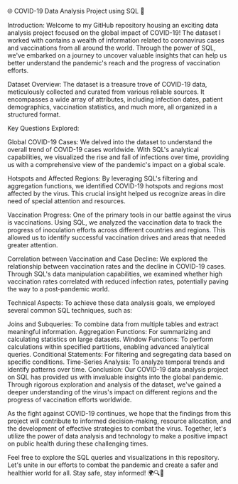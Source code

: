🌐 COVID-19 Data Analysis Project using SQL 🦠

Introduction:
Welcome to my GitHub repository housing an exciting data analysis project focused on the global impact of COVID-19! The dataset I worked with contains a wealth of information related to coronavirus cases and vaccinations from all around the world. Through the power of SQL, we've embarked on a journey to uncover valuable insights that can help us better understand the pandemic's reach and the progress of vaccination efforts.

Dataset Overview:
The dataset is a treasure trove of COVID-19 data, meticulously collected and curated from various reliable sources. It encompasses a wide array of attributes, including infection dates, patient demographics, vaccination statistics, and much more, all organized in a structured format.

Key Questions Explored:

Global COVID-19 Cases:
We delved into the dataset to understand the overall trend of COVID-19 cases worldwide. With SQL's analytical capabilities, we visualized the rise and fall of infections over time, providing us with a comprehensive view of the pandemic's impact on a global scale.

Hotspots and Affected Regions:
By leveraging SQL's filtering and aggregation functions, we identified COVID-19 hotspots and regions most affected by the virus. This crucial insight helped us recognize areas in dire need of special attention and resources.

Vaccination Progress:
One of the primary tools in our battle against the virus is vaccinations. Using SQL, we analyzed the vaccination data to track the progress of inoculation efforts across different countries and regions. This allowed us to identify successful vaccination drives and areas that needed greater attention.

Correlation between Vaccination and Case Decline:
We explored the relationship between vaccination rates and the decline in COVID-19 cases. Through SQL's data manipulation capabilities, we examined whether high vaccination rates correlated with reduced infection rates, potentially paving the way to a post-pandemic world.

Technical Aspects:
To achieve these data analysis goals, we employed several common SQL techniques, such as:

Joins and Subqueries: To combine data from multiple tables and extract meaningful information.
Aggregation Functions: For summarizing and calculating statistics on large datasets.
Window Functions: To perform calculations within specified partitions, enabling advanced analytical queries.
Conditional Statements: For filtering and segregating data based on specific conditions.
Time-Series Analysis: To analyze temporal trends and identify patterns over time.
Conclusion:
Our COVID-19 data analysis project on SQL has provided us with invaluable insights into the global pandemic. Through rigorous exploration and analysis of the dataset, we've gained a deeper understanding of the virus's impact on different regions and the progress of vaccination efforts worldwide.

As the fight against COVID-19 continues, we hope that the findings from this project will contribute to informed decision-making, resource allocation, and the development of effective strategies to combat the virus. Together, let's utilize the power of data analysis and technology to make a positive impact on public health during these challenging times.

Feel free to explore the SQL queries and visualizations in this repository. Let's unite in our efforts to combat the pandemic and create a safer and healthier world for all. Stay safe, stay informed! 🌍🔍💉
